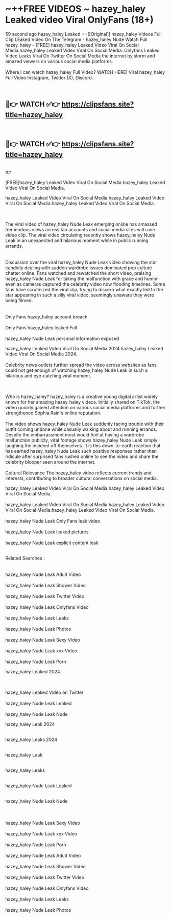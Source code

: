# ~++FREE VIDEOS ~ hazey_haley Leaked video Viral OnlyFans (18+)<br>


59 second ago hazey_haley Leaked ++[[Original]] hazey_haley Videos Full Clip LEaked Video On The Telegram  - hazey_haley Nude  Watch Full hazey_haley - [FREE] hazey_haley Leaked Video Viral On Social Media.hazey_haley Leaked Video Viral On Social Media.   Onlyfans Leaked Video Leaks Viral On Twitter On Social Media the internet by storm and amazed viewers on various social media platforms. <br><br>
Where i can watch hazey_haley Full Video? WATCH HERE! Viral hazey_haley Full Video Instagram, Twitter (X), Discord. <br>


 <br>

##  🔴👉 WATCH ✅👉  <a href="https://clipsfans.site?title=hazey_haley&ref=git">https://clipsfans.site?title=hazey_haley</a> <br>
  <br>

##  🔴👉 WATCH ✅👉  <a href="https://clipsfans.site?title=hazey_haley&ref=git">https://clipsfans.site?title=hazey_haley</a> <br>
  <br>
  ##



[FREE]hazey_haley Leaked Video Viral On Social Media.hazey_haley Leaked Video Viral On Social Media. <br>

hazey_haley Leaked Video Viral On Social Media.hazey_haley Leaked Video Viral On Social Media.hazey_haley Leaked Video Viral On Social Media. <br>


  <br>

  <br>
The viral video of hazey_haley Nude Leak emerging online has amassed tremendous views across fan accounts and social media sites with one video clip. The viral video circulating recently shows hazey_haley Nude Leak in an unexpected and hilarious moment while in public running errands.<br>
<br>


<br>
Discussion over the viral hazey_haley Nude Leak video showing the star candidly dealing with sudden wardrobe issues dominated pop culture chatter online. Fans watched and rewatched the short video, praising hazey_haley Nude Leak for taking the malfunction with grace and humor even as cameras captured the celebrity video now flooding timelines. Some fans have scrutinized the viral clip, trying to discern what exactly led to the star appearing in such a silly viral video, seemingly unaware they were being filmed.<br>
<br>
<br> 
Only Fans hazey_haley account breach<br>
<br>
Only Fans hazey_haley leaked Full <br>
<br>
hazey_haley Nude Leak personal information exposed<br>

hazey_haley Leaked Video Viral On Social Media 2024.hazey_haley Leaked Video Viral On Social Media 2024. <br>
<br>
Celebrity news outlets further spread the video across websites as fans could not get enough of watching hazey_haley Nude Leak in such a hilarious and eye-catching viral moment.<br>
<br>

<br>
Who is hazey_haley? hazey_haley is a creative young digital artist widely known for her amazing hazey_haley videos. Initially shared on TikTok, the video quickly gained attention on various social media platforms and further strengthened Sophia Rain's online reputation.<br>
<br>
The video shows hazey_haley Nude Leak suddenly facing trouble with their outfit coming undone while casually walking about and running errands. Despite the embarrassment most would feel at having a wardrobe malfunction publicly, viral footage shows hazey_haley Nude Leak simply laughing the incident off themselves. It is this down-to-earth reaction that has earned hazey_haley Nude Leak such positive responses rather than ridicule after surprised fans rushed online to see the video and share the celebrity blooper seen around the internet.<br>
<br>
Cultural Relevance The hazey_haley video reflects current trends and interests, contributing to broader cultural conversations on social media.<br>

hazey_haley Leaked Video Viral On Social Media.hazey_haley Leaked Video Viral On Social Media.<br>
<br>
hazey_haley Leaked Video Viral On Social Media.hazey_haley Leaked Video Viral On Social Media.hazey_haley Leaked Video Viral On Social Media.<br>
<br>
hazey_haley Nude Leak Only Fans leak video<br>
<br>
hazey_haley Nude Leak leaked pictures<br>
<br>
hazey_haley Nude Leak explicit content leak<br>


<br>
Related Searches :<br>
<br>

<br>
hazey_haley Nude Leak Adult Video<br>
<br>
hazey_haley Nude Leak Shower Video<br>
<br>
hazey_haley Nude Leak Twitter Video<br>
<br>
hazey_haley Nude Leak Onlyfans Video<br>
<br>
hazey_haley Nude Leak Leaks<br>
<br>
hazey_haley Nude Leak Photos<br>

<br>
hazey_haley Nude Leak Sexy Video<br>
<br>
hazey_haley Nude Leak xxx Video<br>
<br>
hazey_haley Nude Leak Porn<br>

hazey_haley  Leaked 2024 <br> <br>
<br>

hazey_haley Leaked Video on Twitter <br>
<br>
hazey_haley Nude Leak Leaked<br>
<br>
hazey_haley Nude Leak Nude<br>


hazey_haley  Leak 2024 <br> <br>



hazey_haley  Leaks 2024 <br> <br>



 
hazey_haley  Leak<br> <br>



hazey_haley  Leaks<br> <br>


hazey_haley Nude Leak Leaked<br> <br>

hazey_haley Nude Leak Nude<br> <br>
<br> <br>
hazey_haley Nude Leak Sexy Video
<br> <br>
hazey_haley Nude Leak xxx Video
<br> <br>
hazey_haley Nude Leak Porn
<br> <br>
hazey_haley Nude Leak Adult Video
<br> <br>
hazey_haley Nude Leak Shower Video
<br> <br>
hazey_haley Nude Leak Twitter Video
<br> <br>
hazey_haley Nude Leak Onlyfans Video
<br> <br>
hazey_haley Nude Leak Leaks
<br> <br>
hazey_haley Nude Leak Photos






</p>




 



</p>










